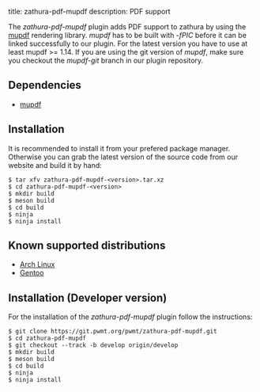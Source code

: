 title: zathura-pdf-mupdf
description: PDF support


The *zathura-pdf-mupdf* plugin adds PDF support to zathura by using the
[mupdf](http://mupdf.com/) rendering library. *mupdf* has to be built with
*-fPIC* before it can be linked successfully to our plugin. For the latest
version you have to use at least mupdf >= 1.14. If you are using the git version
of *mupdf*, make sure you checkout the *mupdf-git* branch in our plugin
repository.

## Dependencies
* [mupdf](http://mupdf.com/)

## Installation
It is recommended to install it from your prefered package manager. Otherwise
you can grab the latest version of the source code from our website and build it
by hand:

    $ tar xfv zathura-pdf-mupdf-<version>.tar.xz
    $ cd zathura-pdf-mupdf-<version>
    $ mkdir build
    $ meson build
    $ cd build
    $ ninja
    $ ninja install

## Known supported distributions
* [Arch Linux](https://www.archlinux.org/packages/community/x86_64/zathura-pdf-mupdf/)
* [Gentoo](http://packages.gentoo.org/package/app-text/zathura-pdf-mupdf)

## Installation (Developer version)
For the installation of the *zathura-pdf-mupdf* plugin follow the
instructions:

    $ git clone https://git.pwmt.org/pwmt/zathura-pdf-mupdf.git
    $ cd zathura-pdf-mupdf
    $ git checkout --track -b develop origin/develop
    $ mkdir build
    $ meson build
    $ cd build
    $ ninja
    $ ninja install
